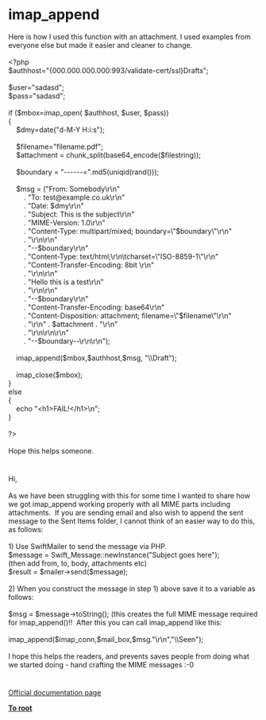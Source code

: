 # imap_append




<div class="phpcode"><span class="html">
Here is how I used this function with an attachment. I used examples from everyone else but made it easier and cleaner to change.
<br>
<br><span class="default">&lt;?php
<br>$authhost</span><span class="keyword">=</span><span class="string">&quot;{000.000.000.000:993/validate-cert/ssl}Drafts&quot;</span><span class="keyword">;
<br>
<br></span><span class="default">$user</span><span class="keyword">=</span><span class="string">&quot;sadasd&quot;</span><span class="keyword">;
<br></span><span class="default">$pass</span><span class="keyword">=</span><span class="string">&quot;sadasd&quot;</span><span class="keyword">;
<br>
<br>if (</span><span class="default">$mbox</span><span class="keyword">=</span><span class="default">imap_open</span><span class="keyword">( </span><span class="default">$authhost</span><span class="keyword">, </span><span class="default">$user</span><span class="keyword">, </span><span class="default">$pass</span><span class="keyword">))
<br>{
<br>&#xA0; &#xA0; </span><span class="default">$dmy</span><span class="keyword">=</span><span class="default">date</span><span class="keyword">(</span><span class="string">&quot;d-M-Y H:i:s&quot;</span><span class="keyword">);
<br>&#xA0; &#xA0; 
<br>&#xA0; &#xA0; </span><span class="default">$filename</span><span class="keyword">=</span><span class="string">&quot;filename.pdf&quot;</span><span class="keyword">;
<br>&#xA0; &#xA0; </span><span class="default">$attachment </span><span class="keyword">= </span><span class="default">chunk_split</span><span class="keyword">(</span><span class="default">base64_encode</span><span class="keyword">(</span><span class="default">$filestring</span><span class="keyword">));
<br>&#xA0; &#xA0; 
<br>&#xA0; &#xA0; </span><span class="default">$boundary </span><span class="keyword">= </span><span class="string">&quot;------=&quot;</span><span class="keyword">.</span><span class="default">md5</span><span class="keyword">(</span><span class="default">uniqid</span><span class="keyword">(</span><span class="default">rand</span><span class="keyword">()));
<br>&#xA0; &#xA0; 
<br>&#xA0; &#xA0; </span><span class="default">$msg </span><span class="keyword">= (</span><span class="string">&quot;From: Somebody\r\n&quot;
<br>&#xA0; &#xA0; &#xA0; &#xA0; </span><span class="keyword">. </span><span class="string">&quot;To: test@example.co.uk\r\n&quot;
<br>&#xA0; &#xA0; &#xA0; &#xA0; </span><span class="keyword">. </span><span class="string">&quot;Date: </span><span class="default">$dmy</span><span class="string">\r\n&quot;
<br>&#xA0; &#xA0; &#xA0; &#xA0; </span><span class="keyword">. </span><span class="string">&quot;Subject: This is the subject\r\n&quot;
<br>&#xA0; &#xA0; &#xA0; &#xA0; </span><span class="keyword">. </span><span class="string">&quot;MIME-Version: 1.0\r\n&quot;
<br>&#xA0; &#xA0; &#xA0; &#xA0; </span><span class="keyword">. </span><span class="string">&quot;Content-Type: multipart/mixed; boundary=\&quot;</span><span class="default">$boundary</span><span class="string">\&quot;\r\n&quot;
<br>&#xA0; &#xA0; &#xA0; &#xA0; </span><span class="keyword">. </span><span class="string">&quot;\r\n\r\n&quot;
<br>&#xA0; &#xA0; &#xA0; &#xA0; </span><span class="keyword">. </span><span class="string">&quot;--</span><span class="default">$boundary</span><span class="string">\r\n&quot;
<br>&#xA0; &#xA0; &#xA0; &#xA0; </span><span class="keyword">. </span><span class="string">&quot;Content-Type: text/html;\r\n\tcharset=\&quot;ISO-8859-1\&quot;\r\n&quot;
<br>&#xA0; &#xA0; &#xA0; &#xA0; </span><span class="keyword">. </span><span class="string">&quot;Content-Transfer-Encoding: 8bit \r\n&quot;
<br>&#xA0; &#xA0; &#xA0; &#xA0; </span><span class="keyword">. </span><span class="string">&quot;\r\n\r\n&quot;
<br>&#xA0; &#xA0; &#xA0; &#xA0; </span><span class="keyword">. </span><span class="string">&quot;Hello this is a test\r\n&quot;
<br>&#xA0; &#xA0; &#xA0; &#xA0; </span><span class="keyword">. </span><span class="string">&quot;\r\n\r\n&quot;
<br>&#xA0; &#xA0; &#xA0; &#xA0; </span><span class="keyword">. </span><span class="string">&quot;--</span><span class="default">$boundary</span><span class="string">\r\n&quot;
<br>&#xA0; &#xA0; &#xA0; &#xA0; </span><span class="keyword">. </span><span class="string">&quot;Content-Transfer-Encoding: base64\r\n&quot;
<br>&#xA0; &#xA0; &#xA0; &#xA0; </span><span class="keyword">. </span><span class="string">&quot;Content-Disposition: attachment; filename=\&quot;</span><span class="default">$filename</span><span class="string">\&quot;\r\n&quot;
<br>&#xA0; &#xA0; &#xA0; &#xA0; </span><span class="keyword">. </span><span class="string">&quot;\r\n&quot; </span><span class="keyword">. </span><span class="default">$attachment </span><span class="keyword">. </span><span class="string">&quot;\r\n&quot;
<br>&#xA0; &#xA0; &#xA0; &#xA0; </span><span class="keyword">. </span><span class="string">&quot;\r\n\r\n\r\n&quot;
<br>&#xA0; &#xA0; &#xA0; &#xA0; </span><span class="keyword">. </span><span class="string">&quot;--</span><span class="default">$boundary</span><span class="string">--\r\n\r\n&quot;</span><span class="keyword">);
<br>&#xA0; &#xA0; &#xA0; &#xA0; 
<br>&#xA0; &#xA0; </span><span class="default">imap_append</span><span class="keyword">(</span><span class="default">$mbox</span><span class="keyword">,</span><span class="default">$authhost</span><span class="keyword">,</span><span class="default">$msg</span><span class="keyword">, </span><span class="string">&quot;\\Draft&quot;</span><span class="keyword">); 
<br>
<br>&#xA0; &#xA0; </span><span class="default">imap_close</span><span class="keyword">(</span><span class="default">$mbox</span><span class="keyword">);
<br>}
<br>else
<br>{
<br>&#xA0; &#xA0; echo </span><span class="string">&quot;&lt;h1&gt;FAIL!&lt;/h1&gt;\n&quot;</span><span class="keyword">;
<br>}
<br>
<br></span><span class="default">?&gt;
<br></span>
<br>Hope this helps someone.</span>
</div>
  

#


<div class="phpcode"><span class="html">
Hi,<br><br>As we have been struggling with this for some time I wanted to share how we got imap_append working properly with all MIME parts including attachments.&#xA0; If you are sending email and also wish to append the sent message to the Sent Items folder, I cannot think of an easier way to do this, as follows:<br><br>1) Use SwiftMailer to send the message via PHP.<br>$message = Swift_Message::newInstance(&quot;Subject goes here&quot;);<br>(then add from, to, body, attachments etc)<br>$result = $mailer-&gt;send($message);<br><br>2) When you construct the message in step 1) above save it to a variable as follows:<br><br>$msg = $message-&gt;toString(); (this creates the full MIME message required for imap_append()!!&#xA0; After this you can call imap_append like this:<br><br>imap_append($imap_conn,$mail_box,$msg.&quot;\r\n&quot;,&quot;\\Seen&quot;);<br><br>I hope this helps the readers, and prevents saves people from doing what we started doing - hand crafting the MIME messages :-0</span>
</div>
  

#

[Official documentation page](https://www.php.net/manual/en/function.imap-append.php)

**[To root](/README.md)**